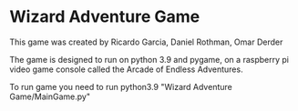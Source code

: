 # Wizard Adventure Game

This game was created by
Ricardo Garcia,
Daniel Rothman,
Omar Derder

The game is designed to run on python 3.9 and pygame,
 on a raspberry pi video game console called the Arcade of Endless Adventures.

To run game you need to run 
python3.9 "Wizard Adventure Game/MainGame.py"
